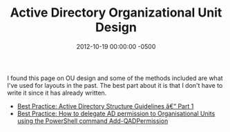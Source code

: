 ﻿---
title:  Active Directory Organizational Unit Design
date:   2012-10-19 00:00:00 -0500
categories: IT
---

I found this page on OU design and some of the methods included are what I've used for layouts in the past. The best part about it is that I don't have to write it since it has already written.

- <a href="http://www.grouppolicy.biz/2010/07/best-practice-active-directory-structure-guidelines-part-1/">Best Practice: Active Directory Structure Guidelines â€“ Part 1</a>
- <a href="http://www.grouppolicy.biz/2010/09/how-to-delegate-ad-permission-to-organisational-units-using-the-powershell-command-add-qadpermission/">Best Practice: How to delegate AD permission to Organisational Units using the PowerShell command Add-QADPermission</a>
